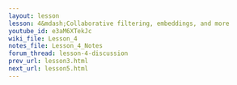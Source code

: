```yaml
---
layout: lesson
lesson: 4&mdash;Collaborative filtering, embeddings, and more
youtube_id: e3aM6XTekJc
wiki_file: Lesson_4
notes_file: Lesson_4_Notes
forum_thread: lesson-4-discussion
prev_url: lesson3.html
next_url: lesson5.html
---
```


